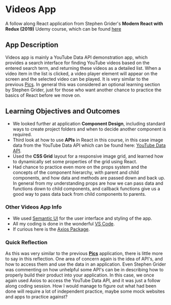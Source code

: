 # Videos App
A follow along React application from Stephen Grider's **Modern React with Redux (2019)** Udemy course, which can be found [here](https://www.udemy.com/react-redux/learn/v4/content)

## App Description
Videos app is mainly a YouTube Data API demonstration app, which provides a search interface for finding YouTube videos based on the entered search term, and returning these videos as a detailed list. When a video item in the list is clicked, a video player element will appear on the screen and the selected video can be played. It is very similar to the previous [Pics](https://github.com/chadwyck242/pics). In general this was considered an optional learning section by Stephen Grider, just for those who want another chance to practice the basics of React before we move on.

## Learning Objectives and Outcomes
* We looked further at application **Component Design**, including standard ways to create project folders and when to decide another component is required.
* Third look at how to use **APIs** in React in this course, in this case image data from the YouTube Data API which can be found here: [YouTube Data API](https://developers.google.com/youtube/v3/getting-started).
* Used the **CSS Grid** layout for a responsive image grid, and learned how to dynamically set some properties of the grid using React.
* Had chance to practice even more on the props system and the concepts of the component hierarchy, with parent and child components, and how data and methods are passed down and back up. In general from my understanding props are how we can pass data and functions down to child components, and callback functions give us a good way to pass data back from child components to parents. 

### Other Videos App Info
- We used [Semantic UI](https://semantic-ui.com/) for the user interface and styling of the app.
- All my coding is done in the wonderful [VS Code](https://code.visualstudio.com/).
- If curious here is the [Axios Package](https://www.npmjs.com/package/axios).

### Quick Reflection
As this was very similar to the previous **[Pics](https://github.com/chadwyck242/pics)** application, there is little more to say in this reflection. One area of concern again is the idea of API's, and how to access them and use the data in an application. Even Stephen Grider was commenting on how unhelpful some API's can be in describing how to properly build their product into your application. In this case, we once again used Axios to access the YouTube Data API, and it was just a follow along coding session. How I would manage to figure out what had been done will require a lot of independent practice, maybe some mock websites and apps to practice against?
